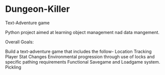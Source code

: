 # Dungeon-Killer
Text-Adventure game

Python project aimed at learning object management nad data mangement.

Overall Goals:

Build a text-adventure game that includes the follow-
Location Tracking
Player Stat Changes
Environmental progression through use of locks and specific pathing requirements
Functional Savegame and Loadgame system.
Pickling
